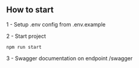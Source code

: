 ## How to start
1 - Setup .env config from .env.example

2 - Start project
```
npm run start
```
3 - Swagger documentation on endpoint /swagger